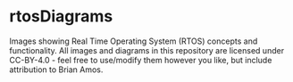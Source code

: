 # rtosDiagrams
Images showing Real Time Operating System (RTOS) concepts and functionality.  All images and diagrams in this repository are licensed under CC-BY-4.0 - feel free to use/modify them however you like, but include attribution to Brian Amos.
